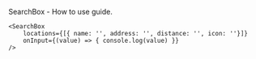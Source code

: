SearchBox - How to use guide.

```
<SearchBox
    locations={[{ name: '', address: '', distance: '', icon: ''}]}
    onInput={(value) => { console.log(value) }}
/>
```